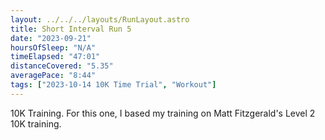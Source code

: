 ```yaml
---
layout: ../../../layouts/RunLayout.astro
title: Short Interval Run 5
date: "2023-09-21"
hoursOfSleep: "N/A"
timeElapsed: "47:01"
distanceCovered: "5.35"
averagePace: "8:44"
tags: ["2023-10-14 10K Time Trial", "Workout"]
---
```


10K Training. For this one, I based my training on Matt Fitzgerald's Level 2 10K training.

